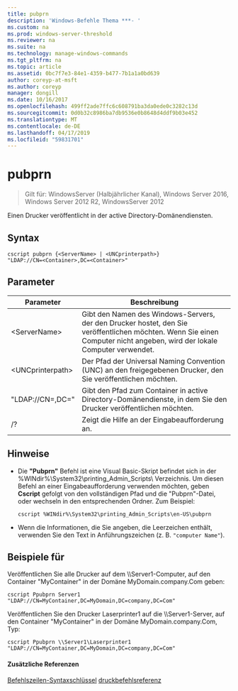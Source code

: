 ```yaml
---
title: pubprn
description: 'Windows-Befehle Thema ***- '
ms.custom: na
ms.prod: windows-server-threshold
ms.reviewer: na
ms.suite: na
ms.technology: manage-windows-commands
ms.tgt_pltfrm: na
ms.topic: article
ms.assetid: 0bc7f7e3-84e1-4359-b477-7b1a1a0bd639
author: coreyp-at-msft
ms.author: coreyp
manager: dongill
ms.date: 10/16/2017
ms.openlocfilehash: 499ff2ade7ffc6c608791ba3da0ede0c3282c13d
ms.sourcegitcommit: 0d0b32c8986ba7db9536e0b8648d4ddf9b03e452
ms.translationtype: MT
ms.contentlocale: de-DE
ms.lasthandoff: 04/17/2019
ms.locfileid: "59831701"
---
```

# <a name="pubprn"></a>pubprn

>Gilt für: WindowsServer (Halbjährlicher Kanal), Windows Server 2016, Windows Server 2012 R2, WindowsServer 2012

Einen Drucker veröffentlicht in der active Directory-Domänendiensten.

## <a name="syntax"></a>Syntax
```
cscript pubprn {<ServerName> | <UNCprinterpath>} 
"LDAP://CN=<Container>,DC=<Container>"
```

## <a name="parameters"></a>Parameter
|Parameter|Beschreibung|
|-------|--------|
|\<ServerName>|Gibt den Namen des Windows-Servers, der den Drucker hostet, den Sie veröffentlichen möchten. Wenn Sie einen Computer nicht angeben, wird der lokale Computer verwendet.|
|\<UNCprinterpath>|Der Pfad der Universal Naming Convention (UNC) an den freigegebenen Drucker, den Sie veröffentlichen möchten.|
|"LDAP://CN=<Container>,DC=<Container>"|Gibt den Pfad zum Container in active Directory-Domänendienste, in dem Sie den Drucker veröffentlichen möchten.|
|/?|Zeigt die Hilfe an der Eingabeaufforderung an.|

## <a name="remarks"></a>Hinweise
-   Die **"Pubprn"** Befehl ist eine Visual Basic-Skript befindet sich in der %WINdir%\System32\printing_Admin_Scripts\\ <language> Verzeichnis. Um diesen Befehl an einer Eingabeaufforderung verwenden möchten, geben **Cscript** gefolgt von den vollständigen Pfad und die "Pubprn"-Datei, oder wechseln in den entsprechenden Ordner. Zum Beispiel:
    ```
    cscript %WINdir%\System32\printing_Admin_Scripts\en-US\pubprn
    ```
-   Wenn die Informationen, die Sie angeben, die Leerzeichen enthält, verwenden Sie den Text in Anführungszeichen (z. B. `"computer Name"`).

## <a name="BKMK_examples"></a>Beispiele für
Veröffentlichen Sie alle Drucker auf dem \\\Server1-Computer, auf den Container "MyContainer" in der Domäne MyDomain.company.Com geben:
```
cscript Ppubprn Server1 "LDAP://CN=MyContainer,DC=MyDomain,DC=company,DC=Com"
```
Veröffentlichen Sie den Drucker Laserprinter1 auf die \\\Server1-Server, auf den Container "MyContainer" in der Domäne MyDomain.company.Com, Typ:
```
cscript Ppubprn \\Server1\Laserprinter1 "LDAP://CN=MyContainer,DC=MyDomain,DC=company,DC=Com"
```

#### <a name="additional-references"></a>Zusätzliche Referenzen
[Befehlszeilen-Syntaxschlüssel](command-line-syntax-key.md)
[druckbefehlsreferenz](print-command-reference.md)
